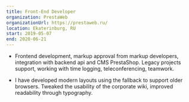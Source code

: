 ```yaml
---
title: Front-End Developer
organization: PrestaWeb 
organizationUrl: https://prestaweb.ru/
location: Ekaterinburg, RU
start: 2019-05-07
end: 2020-06-21
---
```


- Frontend development, markup approval from markup developers, integration with backend api and CMS PrestaShop. Legacy projects support, working with time logging, teleconferencing, teamwork.

- I have developed modern layouts using the fallback to support older browsers.
  Tweaked the usability of the corporate wiki, improved readability through typography.

